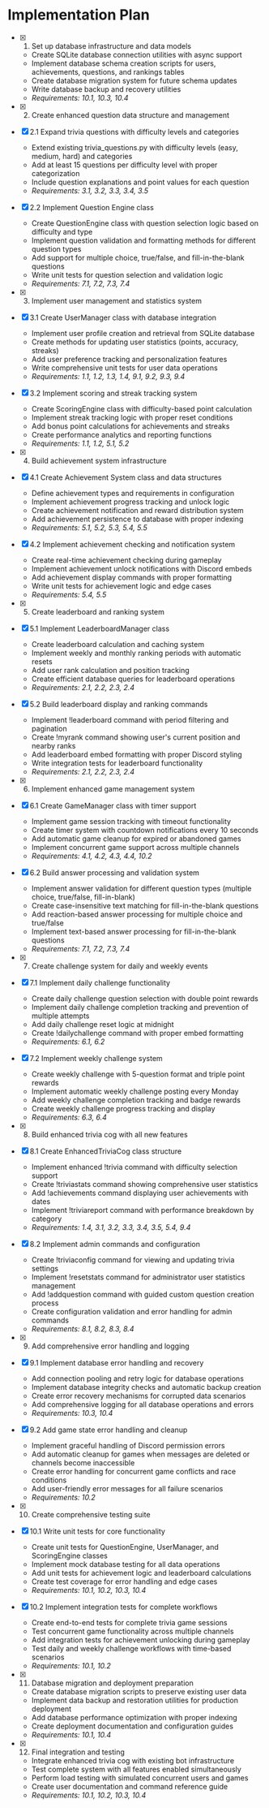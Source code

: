 # Implementation Plan

- [x] 1. Set up database infrastructure and data models

  - Create SQLite database connection utilities with async support
  - Implement database schema creation scripts for users, achievements, questions, and rankings tables
  - Create database migration system for future schema updates
  - Write database backup and recovery utilities
  - _Requirements: 10.1, 10.3, 10.4_

- [x] 2. Create enhanced question data structure and management
- [x] 2.1 Expand trivia questions with difficulty levels and categories

  - Extend existing trivia_questions.py with difficulty levels (easy, medium, hard) and categories
  - Add at least 15 questions per difficulty level with proper categorization
  - Include question explanations and point values for each question
  - _Requirements: 3.1, 3.2, 3.3, 3.4, 3.5_

- [x] 2.2 Implement Question Engine class

  - Create QuestionEngine class with question selection logic based on difficulty and type
  - Implement question validation and formatting methods for different question types
  - Add support for multiple choice, true/false, and fill-in-the-blank questions
  - Write unit tests for question selection and validation logic
  - _Requirements: 7.1, 7.2, 7.3, 7.4_

- [x] 3. Implement user management and statistics system
- [x] 3.1 Create UserManager class with database integration

  - Implement user profile creation and retrieval from SQLite database
  - Create methods for updating user statistics (points, accuracy, streaks)
  - Add user preference tracking and personalization features
  - Write comprehensive unit tests for user data operations
  - _Requirements: 1.1, 1.2, 1.3, 1.4, 9.1, 9.2, 9.3, 9.4_

- [x] 3.2 Implement scoring and streak tracking system

  - Create ScoringEngine class with difficulty-based point calculation
  - Implement streak tracking logic with proper reset conditions
  - Add bonus point calculations for achievements and streaks
  - Create performance analytics and reporting functions
  - _Requirements: 1.1, 1.2, 5.1, 5.2_

- [x] 4. Build achievement system infrastructure
- [x] 4.1 Create Achievement System class and data structures

  - Define achievement types and requirements in configuration
  - Implement achievement progress tracking and unlock logic
  - Create achievement notification and reward distribution system
  - Add achievement persistence to database with proper indexing
  - _Requirements: 5.1, 5.2, 5.3, 5.4, 5.5_

- [x] 4.2 Implement achievement checking and notification system

  - Create real-time achievement checking during gameplay
  - Implement achievement unlock notifications with Discord embeds
  - Add achievement display commands with proper formatting
  - Write unit tests for achievement logic and edge cases
  - _Requirements: 5.4, 5.5_

- [x] 5. Create leaderboard and ranking system
- [x] 5.1 Implement LeaderboardManager class

  - Create leaderboard calculation and caching system
  - Implement weekly and monthly ranking periods with automatic resets
  - Add user rank calculation and position tracking
  - Create efficient database queries for leaderboard operations
  - _Requirements: 2.1, 2.2, 2.3, 2.4_

- [x] 5.2 Build leaderboard display and ranking commands

  - Implement !leaderboard command with period filtering and pagination
  - Create !myrank command showing user's current position and nearby ranks
  - Add leaderboard embed formatting with proper Discord styling
  - Write integration tests for leaderboard functionality
  - _Requirements: 2.1, 2.2, 2.3, 2.4_

- [x] 6. Implement enhanced game management system
- [x] 6.1 Create GameManager class with timer support

  - Implement game session tracking with timeout functionality
  - Create timer system with countdown notifications every 10 seconds
  - Add automatic game cleanup for expired or abandoned games
  - Implement concurrent game support across multiple channels
  - _Requirements: 4.1, 4.2, 4.3, 4.4, 10.2_

- [x] 6.2 Build answer processing and validation system

  - Implement answer validation for different question types (multiple choice, true/false, fill-in-blank)
  - Create case-insensitive text matching for fill-in-the-blank questions
  - Add reaction-based answer processing for multiple choice and true/false
  - Implement text-based answer processing for fill-in-the-blank questions
  - _Requirements: 7.1, 7.2, 7.3, 7.4_

- [x] 7. Create challenge system for daily and weekly events
- [x] 7.1 Implement daily challenge functionality

  - Create daily challenge question selection with double point rewards
  - Implement daily challenge completion tracking and prevention of multiple attempts
  - Add daily challenge reset logic at midnight
  - Create !dailychallenge command with proper embed formatting
  - _Requirements: 6.1, 6.2_

- [x] 7.2 Implement weekly challenge system

  - Create weekly challenge with 5-question format and triple point rewards
  - Implement automatic weekly challenge posting every Monday
  - Add weekly challenge completion tracking and badge rewards
  - Create weekly challenge progress tracking and display
  - _Requirements: 6.3, 6.4_

- [x] 8. Build enhanced trivia cog with all new features
- [x] 8.1 Create EnhancedTriviaCog class structure

  - Implement enhanced !trivia command with difficulty selection support
  - Create !triviastats command showing comprehensive user statistics
  - Add !achievements command displaying user achievements with dates
  - Implement !triviareport command with performance breakdown by category
  - _Requirements: 1.4, 3.1, 3.2, 3.3, 3.4, 3.5, 5.4, 9.4_

- [x] 8.2 Implement admin commands and configuration

  - Create !triviaconfig command for viewing and updating trivia settings
  - Implement !resetstats command for administrator user statistics management
  - Add !addquestion command with guided custom question creation process
  - Create configuration validation and error handling for admin commands
  - _Requirements: 8.1, 8.2, 8.3, 8.4_

- [x] 9. Add comprehensive error handling and logging
- [x] 9.1 Implement database error handling and recovery

  - Add connection pooling and retry logic for database operations
  - Implement database integrity checks and automatic backup creation
  - Create error recovery mechanisms for corrupted data scenarios
  - Add comprehensive logging for all database operations and errors
  - _Requirements: 10.3, 10.4_

- [x] 9.2 Add game state error handling and cleanup

  - Implement graceful handling of Discord permission errors
  - Add automatic cleanup for games when messages are deleted or channels become inaccessible
  - Create error handling for concurrent game conflicts and race conditions
  - Add user-friendly error messages for all failure scenarios
  - _Requirements: 10.2_

- [x] 10. Create comprehensive testing suite
- [x] 10.1 Write unit tests for core functionality

  - Create unit tests for QuestionEngine, UserManager, and ScoringEngine classes
  - Implement mock database testing for all data operations
  - Add unit tests for achievement logic and leaderboard calculations
  - Create test coverage for error handling and edge cases
  - _Requirements: 10.1, 10.2, 10.3, 10.4_

- [x] 10.2 Implement integration tests for complete workflows

  - Create end-to-end tests for complete trivia game sessions
  - Test concurrent game functionality across multiple channels
  - Add integration tests for achievement unlocking during gameplay
  - Test daily and weekly challenge workflows with time-based scenarios
  - _Requirements: 10.1, 10.2_

- [x] 11. Database migration and deployment preparation

  - Create database migration scripts to preserve existing user data
  - Implement data backup and restoration utilities for production deployment
  - Add database performance optimization with proper indexing
  - Create deployment documentation and configuration guides
  - _Requirements: 10.1, 10.4_

- [x] 12. Final integration and testing
  - Integrate enhanced trivia cog with existing bot infrastructure
  - Test complete system with all features enabled simultaneously
  - Perform load testing with simulated concurrent users and games
  - Create user documentation and command reference guide
  - _Requirements: 10.1, 10.2, 10.3, 10.4_
